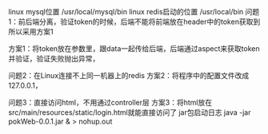linux mysql位置
/usr/local/mysql/bin
linux redis启动的位置
/usr/local/bin
问题1：前后端分离，验证token的时候，后端不能将前端放在header中的token获取到所以采用方案1

方案1：将token放在参数里，跟data一起传给后端，后端通过aspect来获取token并验证，验证失败抛出异常， 

问题2：在Linux连接不上同一机器上的redis
方案2：将程序中的配置文件改成127.0.0.1，

问题3：直接访问html，不用通过controller层
方案3：将html放在 src/main/resources/static/login.html就能直接访问了
jar包启动日志 java -jar pokWeb-0.0.1.jar & > nohup.out

